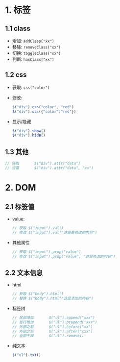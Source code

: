 # 1. 标签

## 1.1 class

* 增加: `addClass("xx")`
* 移除: `removeClass("xx")`
* 切换: `toggleClass("xx")`
* 判断: `hasClass("xx")`

## 1.2 css

* 获取: `css("color")`

* 修改: 

  ```js
  $("div").css("color", "red")
  $("div").css({"color":"red"})
  ```

* 显示/隐藏

  ```js
  $("div").show()
  $("div").hide()
  ```

## 1.3 其他

```js
// 获取		$("div").attr("data")
// 设置		$("div").attr("data", "xx")
```

# 2. DOM

## 2.1 标签值

* value:

  ```js
  // 获取	$("input").val()
  // 修改	$("input").val("这是要修改的内容")
  ```

* 其他属性

  ```js
  // 获取	$("input").prop("value")
  // 修改	$("input").prop("value", "这是修改的内容") 
  ```

## 2.2 文本信息

* html

  ```js
  // 获取	$("body").html()
  // 替换	$("body").html("这是添加的内容")
  ```

* 标签树

  ```js
  // 尾部增加		$("ul").append("xxx")
  // 首行增加		$("ul").prepend("xxx")
  // 外部之前		$("ul").before("xx")
  // 外部之后		$("ul").after("xxx")
  // 全部干掉		$("ul").remove()
  ```

* 纯文本

  ```js
  $("ul").txt()
  ```

  

